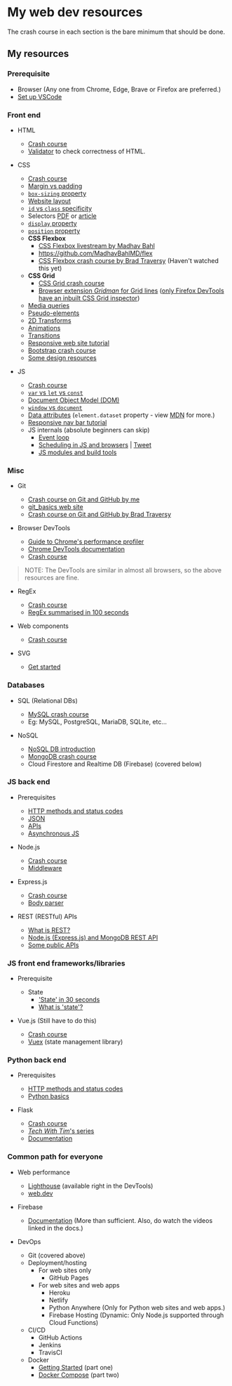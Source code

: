 # My web dev resources

The crash course in each section is the bare minimum that should be done.

## My resources

### Prerequisite

- Browser (Any one from Chrome, Edge, Brave or Firefox are preferred.)
- [Set up VSCode](https://www.youtube.com/watch?v=fnPhJHN0jTE)

### Front end

- HTML
   - [Crash course](https://www.youtube.com/watch?v=UB1O30fR-EE)
   - [Validator](https://validator.w3.org/) to check correctness of HTML.

- CSS
   - [Crash course](https://www.youtube.com/watch?v=yfoY53QXEnI)
   - [Margin vs padding](https://www.differencebetween.com/difference-between-margin-and-vs-padding/)
   - [`box-sizing` property](https://www.w3schools.com/css/css3_box-sizing.asp)
   - [Website layout](https://www.w3schools.com/css/css_website_layout.asp)
   - [`id` vs `class` specificity](https://css-tricks.com/the-difference-between-id-and-class/#comment-27579)
   - Selectors [PDF](https://webdevsimplified.com/specificity-cheat-sheet.html) or [article](https://developer.mozilla.org/en-US/docs/Web/CSS/CSS_Selectors)
   - [`display` property](https://alligator.io/css/display-inline-vs-inline-block/)
   - [`position` property](https://www.w3schools.com/Css/css_positioning.asp)
   - **CSS Flexbox**
      - [CSS Flexbox livestream by Madhav Bahl](https://www.youtube.com/watch?v=LKmsQCUb0oE)
      - https://github.com/MadhavBahlMD/flex
      - [CSS Flexbox crash course by Brad Traversy](https://www.youtube.com/watch?v=JJSoEo8JSnc) (Haven't watched this yet)
   - **CSS Grid**
      - [CSS Grid crash course](https://www.youtube.com/watch?v=EFafSYg-PkI)
      - [Browser extension *Gridman* for Grid lines](https://chrome.google.com/webstore/detail/gridman-css-grid-inspecto/cmplbmppmfboedgkkelpkfgaakabpicn) ([only Firefox DevTools have an inbuilt CSS Grid inspector](https://developer.mozilla.org/en-US/docs/Tools/Page_Inspector/How_to/Examine_grid_layouts))
   - [Media queries](https://www.w3schools.com/css/css3_mediaqueries.asp)
   - [Pseudo-elements](https://developer.mozilla.org/en-US/docs/Web/CSS/Pseudo-elements)
   - [2D Transforms](https://www.w3schools.com/Css/css3_2dtransforms.asp)
   - [Animations](https://www.w3schools.com/css/css3_animations.asp)
   - [Transitions](https://www.w3schools.com/css/css3_transitions.asp)
   - [Responsive web site tutorial](https://www.youtube.com/watch?v=ZeDP-rzOnAA&list=WL&index=155&t=0s)
   - [Bootstrap crash course](https://www.youtube.com/watch?v=5GcQtLDGXy8)
   - [Some design resources](https://github.com/bradtraversy/design-resources-for-developers)

- JS
   - [Crash course](https://www.youtube.com/watch?v=hdI2bqOjy3c)
   - [`var` vs `let` vs `const`](https://blog.webdevsimplified.com/2020-01/var-vs-let-vs-const/)
   - [Document Object Model (DOM)](https://medium.com/@EdidiongAsikpo/getting-started-with-the-dom-d27907f17be0)
   - [`window` vs `document`](https://stackoverflow.com/questions/9895202/what-is-the-difference-between-window-screen-and-document-in-javascript)
   - [Data attributes](https://blog.webdevsimplified.com/2020-10/javascript-data-attributes/) (`element.dataset` property - view [MDN](https://developer.mozilla.org/en-US/docs/Web/API/HTMLOrForeignElement/dataset) for more.)
   - [Responsive nav bar tutorial](https://www.youtube.com/watch?v=gXkqy0b4M5g)
   - JS internals (absolute beginners can skip)
      - [Event loop](https://www.youtube.com/watch?v=8aGhZQkoFbQ&feature=youtu.be)
      - [Scheduling in JS and browsers](https://www.youtube.com/watch?v=z96oKTUSQjE) | [Tweet](https://twitter.com/reactify_in/status/1309843620179054592)
      - [JS modules and build tools](https://www.youtube.com/watch?v=U4ja6HeBm6s&feature=youtu.be)

### Misc

- Git
   - [Crash course on Git and GitHub by me](https://www.youtube.com/watch?v=HF12-91iazM)
   - [git_basics web site](https://harshkapadia2.github.io/git_basics/)
   - [Crash course on Git and GitHub by Brad Traversy](https://www.youtube.com/watch?v=SWYqp7iY_Tc)

- Browser DevTools
   - [Guide to Chrome's performance profiler](https://www.youtube.com/watch?v=KWM5wxlDuis)
   - [Chrome DevTools documentation](https://developers.google.com/web/tools/chrome-devtools/)
   - [Crash course](https://www.youtube.com/watch?v=x4q86IjJFag)

> NOTE: The DevTools are similar in almost all browsers, so the above resources are fine.

- RegEx
   - [Crash course](https://www.youtube.com/watch?v=rhzKDrUiJVk)
   - [RegEx summarised in 100 seconds](https://www.youtube.com/watch?v=sXQxhojSdZM)

- Web components
   - [Crash course](https://www.youtube.com/watch?v=PCWaFLy3VUo)

- SVG
   - [Get started](https://webdesign.tutsplus.com/tutorials/how-to-hand-code-svg--cms-30368)

### Databases

- SQL (Relational DBs)
   - [MySQL crash course](https://www.youtube.com/watch?v=HXV3zeQKqGY)
   - Eg: MySQL, PostgreSQL, MariaDB, SQLite, etc...

- NoSQL
   - [NoSQL DB introduction](https://www.youtube.com/watch?v=uD3p_rZPBUQ)
   - [MongoDB crash course](https://www.youtube.com/watch?v=-56x56UppqQ)
   - Cloud Firestore and Realtime DB (Firebase) (covered below)

### JS back end

- Prerequisites
   - [HTTP methods and status codes](https://gist.github.com/HarshKapadia2/8068274d30d98ed3bd1c1ba6bd13b798)
   - [JSON](https://www.youtube.com/watch?v=iiADhChRriM)
   - [APIs](https://www.youtube.com/watch?v=Q-BpqyOT3a8)
   - [Asynchronous JS](https://www.youtube.com/watch?v=_8gHHBlbziw)

- Node.js
   - [Crash course](https://www.youtube.com/watch?v=fBNz5xF-Kx4)
   - [Middleware](https://thenextbigwriter.tech/middlewares-in-express-js-ck8d87su900w3xes1ny80u28q)
   
- Express.js
   - [Crash course](https://www.youtube.com/watch?v=L72fhGm1tfE)
   - [Body parser](https://stackoverflow.com/a/43626891/11958552)

- REST (RESTful) APIs
   - [What is REST?](https://www.youtube.com/watch?v=6sUbt-Qp6Pg)
   - [Node.js (Express.js) and MongoDB REST API](https://www.youtube.com/watch?v=vjf774RKrLc)
   - [Some public APIs](https://github.com/public-apis/public-apis)

### JS front end frameworks/libraries

- Prerequisite
   - State
      - ['State' in 30 seconds](https://twitter.com/technoidic_ash/status/1305638862631260160?s=19)
      - [What is 'state'?](https://egghead.io/articles/what-is-state-why-do-i-need-to-manage-it)
   
- Vue.js (Still have to do this)
   - [Crash course](https://www.youtube.com/watch?v=Wy9q22isx3U)
   - [Vuex](https://www.youtube.com/watch?v=5lVQgZzLMHc) (state management library)

### Python back end

- Prerequisites
   - [HTTP methods and status codes](https://gist.github.com/HarshKapadia2/8068274d30d98ed3bd1c1ba6bd13b798)
   - [Python basics](https://www.youtube.com/watch?v=JJmcL1N2KQs)
   
- Flask
   - [Crash course](https://www.youtube.com/watch?v=Z1RJmh_OqeA)
   - [*Tech With Tim*'s series](https://www.youtube.com/watch?v=mqhxxeeTbu0&list=PLzMcBGfZo4-n4vJJybUVV3Un_NFS5EOgX)
   - [Documentation](https://flask.palletsprojects.com/en/1.1.x/)

### Common path for everyone

- Web performance
   - [Lighthouse](https://developers.google.com/web/tools/lighthouse/) (available right in the DevTools)
   - [web.dev](https://web.dev/)

- Firebase
   - [Documentation](https://firebase.google.com/docs) (More than sufficient. Also, do watch the videos linked in the docs.)

- DevOps
   - Git (covered above)
   - Deployment/hosting
      - For web sites only
         - GitHub Pages
      - For web sites and web apps
         - Heroku
         - Netlify
         - Python Anywhere (Only for Python web sites and web apps.)
         - Firebase Hosting (Dynamic: Only Node.js supported through Cloud Functions)
   - CI/CD
      - GitHub Actions
      - Jenkins
      - TravisCI
   - Docker
      - [Getting Started](https://www.youtube.com/watch?v=Kyx2PsuwomE) (part one)
      - [Docker Compose](https://www.youtube.com/watch?v=hP77Rua1E0c) (part two)
      
